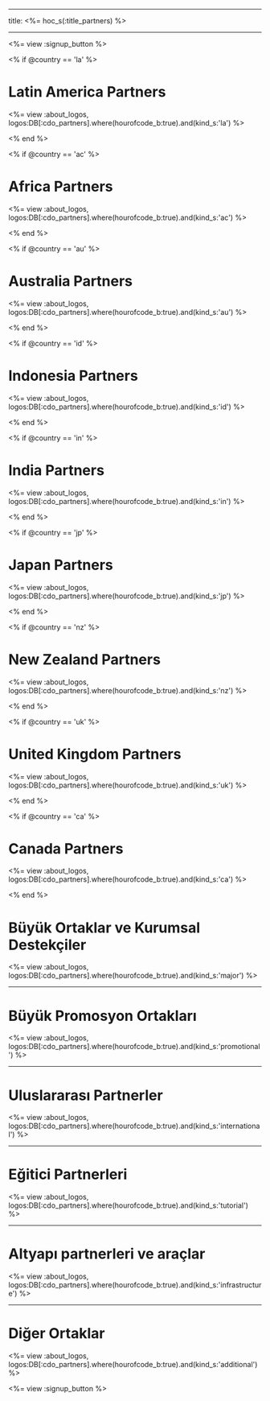 * * *

title: <%= hoc_s(:title_partners) %>

* * *

<%= view :signup_button %>

<% if @country == 'la' %>

# Latin America Partners

<%= view :about_logos, logos:DB[:cdo_partners].where(hourofcode_b:true).and(kind_s:'la') %>

<% end %>

<% if @country == 'ac' %>

# Africa Partners

<%= view :about_logos, logos:DB[:cdo_partners].where(hourofcode_b:true).and(kind_s:'ac') %>

<% end %>

<% if @country == 'au' %>

# Australia Partners

<%= view :about_logos, logos:DB[:cdo_partners].where(hourofcode_b:true).and(kind_s:'au') %>

<% end %>

<% if @country == 'id' %>

# Indonesia Partners

<%= view :about_logos, logos:DB[:cdo_partners].where(hourofcode_b:true).and(kind_s:'id') %>

<% end %>

<% if @country == 'in' %>

# India Partners

<%= view :about_logos, logos:DB[:cdo_partners].where(hourofcode_b:true).and(kind_s:'in') %>

<% end %>

<% if @country == 'jp' %>

# Japan Partners

<%= view :about_logos, logos:DB[:cdo_partners].where(hourofcode_b:true).and(kind_s:'jp') %>

<% end %>

<% if @country == 'nz' %>

# New Zealand Partners

<%= view :about_logos, logos:DB[:cdo_partners].where(hourofcode_b:true).and(kind_s:'nz') %>

<% end %>

<% if @country == 'uk' %>

# United Kingdom Partners

<%= view :about_logos, logos:DB[:cdo_partners].where(hourofcode_b:true).and(kind_s:'uk') %>

<% end %>

<% if @country == 'ca' %>

# Canada Partners

<%= view :about_logos, logos:DB[:cdo_partners].where(hourofcode_b:true).and(kind_s:'ca') %>

<% end %>

# Büyük Ortaklar ve Kurumsal Destekçiler

<%= view :about_logos, logos:DB[:cdo_partners].where(hourofcode_b:true).and(kind_s:'major') %>

* * *

# Büyük Promosyon Ortakları

<%= view :about_logos, logos:DB[:cdo_partners].where(hourofcode_b:true).and(kind_s:'promotional') %>

* * *

# Uluslararası Partnerler

<%= view :about_logos, logos:DB[:cdo_partners].where(hourofcode_b:true).and(kind_s:'international') %>

* * *

# Eğitici Partnerleri

<%= view :about_logos, logos:DB[:cdo_partners].where(hourofcode_b:true).and(kind_s:'tutorial') %>

* * *

# Altyapı partnerleri ve araçlar

<%= view :about_logos, logos:DB[:cdo_partners].where(hourofcode_b:true).and(kind_s:'infrastructure') %>

* * *

# Diğer Ortaklar

<%= view :about_logos, logos:DB[:cdo_partners].where(hourofcode_b:true).and(kind_s:'additional') %>

<%= view :signup_button %>